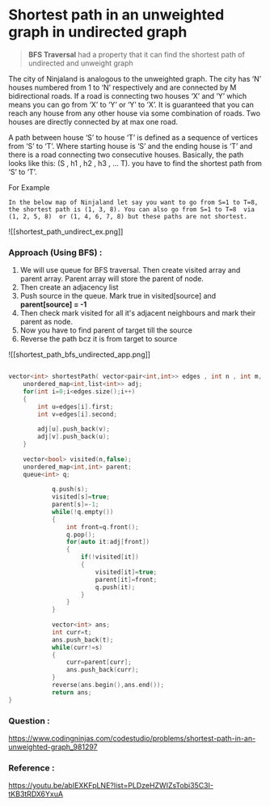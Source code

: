 # Shortest path in an unweighted graph in undirected graph

> **BFS Traversal** had a property that it can find the shortest path of undirected and unweight graph

The city of Ninjaland is analogous to the unweighted graph. The city has ‘N’ houses numbered from 1 to ‘N’ respectively and are connected by M bidirectional roads. If a road is connecting two houses ‘X’ and ‘Y’ which means you can go from ‘X’ to ‘Y’ or ‘Y’ to ‘X’. It is guaranteed that you can reach any house from any other house via some combination of roads. Two houses are directly connected by at max one road.

A path between house ‘S’ to house ‘T’ is defined as a sequence of vertices from ‘S’ to ‘T’. Where starting house is ‘S’ and the ending house is ‘T’ and there is a road connecting two consecutive houses. Basically, the path looks like this: (S , h1 , h2 , h3 , ... T). you have to find the shortest path from ‘S’ to ‘T’.

For Example

```
In the below map of Ninjaland let say you want to go from S=1 to T=8, the shortest path is (1, 3, 8). You can also go from S=1 to T=8  via (1, 2, 5, 8)  or (1, 4, 6, 7, 8) but these paths are not shortest.
```

![[shortest_path_undirect_ex.png]]


### Approach (Using BFS) :

1. We will use queue for BFS traversal. Then create visited array and parent array. Parent array will store the parent of node.
2. Then create an adjacency list
3. Push source in the queue. Mark true in visited[source] and **parent[source] =  -1**
4. Then check mark visited for all it's adjacent neighbours and mark their parent as node.
5. Now you have to find parent of target  till the source
6. Reverse the path bcz it is from target to source

![[shortest_path_bfs_undirected_app.png]]

```C++

vector<int> shortestPath( vector<pair<int,int>> edges , int n , int m, int s , int t){
    unordered_map<int,list<int>> adj;
    for(int i=0;i<edges.size();i++)
    {
        int u=edges[i].first;
        int v=edges[i].second;
        
        adj[u].push_back(v);
        adj[v].push_back(u);
    }
    
    vector<bool> visited(n,false);
    unordered_map<int,int> parent;
    queue<int> q;
    
            q.push(s);
            visited[s]=true;
            parent[s]=-1;
            while(!q.empty())
            {
                int front=q.front();
                q.pop();
                for(auto it:adj[front])
                {
                    if(!visited[it])
                    {
                        visited[it]=true;
                        parent[it]=front;
                        q.push(it);
                    }
                }
            }
    
            vector<int> ans;
            int curr=t;
            ans.push_back(t);
            while(curr!=s)
            {
                curr=parent[curr];
                ans.push_back(curr);
            }
            reverse(ans.begin(),ans.end());
            return ans;
}
```


### Question :

https://www.codingninjas.com/codestudio/problems/shortest-path-in-an-unweighted-graph_981297

### Reference :

https://youtu.be/abIEXKFpLNE?list=PLDzeHZWIZsTobi35C3I-tKB3tRDX6YxuA